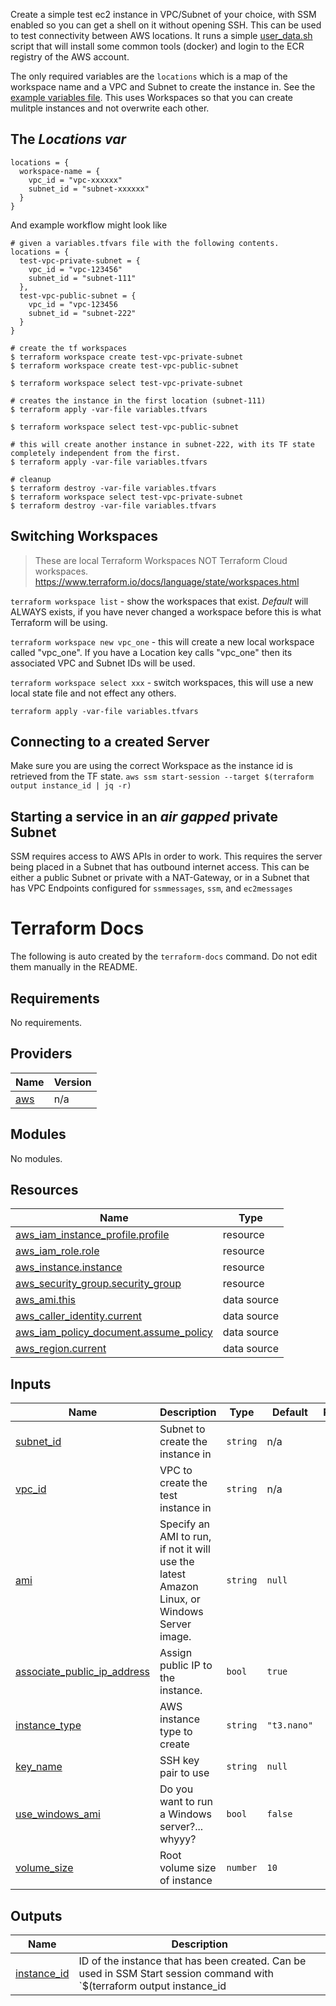 Create a simple test ec2 instance in VPC/Subnet of your choice, with SSM enabled so you can get a shell on it without opening SSH.
This can be used to test connectivity between AWS locations.
It runs a simple [user_data.sh](user_data.sh) script that will install some common tools (docker) and login to the ECR registry of the AWS account.

The only required variables are the `locations` which is a map of the workspace name and a VPC and Subnet to create the instance in. See the [example variables file](example-vars.tfvars).
This uses Workspaces so that you can create mulitple instances and not overwrite each other.

## The _Locations var_

```
locations = {
  workspace-name = {
    vpc_id = "vpc-xxxxxx"
    subnet_id = "subnet-xxxxxx"
  }
}
```

And example workflow might look like
```
# given a variables.tfvars file with the following contents.
locations = {
  test-vpc-private-subnet = {
    vpc_id = "vpc-123456"
    subnet_id = "subnet-111"
  },
  test-vpc-public-subnet = {
    vpc_id = "vpc-123456
    subnet_id = "subnet-222"
  }
}

# create the tf workspaces
$ terraform workspace create test-vpc-private-subnet
$ terraform workspace create test-vpc-public-subnet

$ terraform workspace select test-vpc-private-subnet

# creates the instance in the first location (subnet-111)
$ terraform apply -var-file variables.tfvars 

$ terraform workspace select test-vpc-public-subnet

# this will create another instance in subnet-222, with its TF state completely independent from the first.
$ terraform apply -var-file variables.tfvars 

# cleanup
$ terraform destroy -var-file variables.tfvars
$ terraform workspace select test-vpc-private-subnet
$ terraform destroy -var-file variables.tfvars
```

## Switching Workspaces

> These are local Terraform Workspaces NOT Terraform Cloud workspaces.
> https://www.terraform.io/docs/language/state/workspaces.html

`terraform workspace list` - show the workspaces that exist. _Default_ will ALWAYS exists, if you have never changed a workspace before this is what Terraform will be using.

`terraform workspace new vpc_one` - this will create a new local workspace called "vpc_one". If you have a Location key calls "vpc_one" then its associated VPC and Subnet IDs will be used.

`terraform workspace select xxx` - switch workspaces, this will use a new local state file and not effect any others.

`terraform apply -var-file variables.tfvars`

## Connecting to a created Server

Make sure you are using the correct Workspace as the instance id is retrieved from the TF state.
`aws ssm start-session --target $(terraform output instance_id | jq -r)`

## Starting a service in an _air gapped_ private Subnet

SSM requires access to AWS APIs in order to work. This requires the server being placed in a Subnet that has outbound internet access. This can be either a public Subnet or private with a NAT-Gateway, or in a Subnet that has VPC Endpoints configured for `ssmmessages`, `ssm`, and `ec2messages`

# Terraform Docs
The following is auto created by the `terraform-docs` command. Do not edit them manually in the README.

<!-- BEGIN_TF_DOCS -->
## Requirements

No requirements.

## Providers

| Name | Version |
|------|---------|
| <a name="provider_aws"></a> [aws](#provider\_aws) | n/a |

## Modules

No modules.

## Resources

| Name | Type |
|------|------|
| [aws_iam_instance_profile.profile](https://registry.terraform.io/providers/hashicorp/aws/latest/docs/resources/iam_instance_profile) | resource |
| [aws_iam_role.role](https://registry.terraform.io/providers/hashicorp/aws/latest/docs/resources/iam_role) | resource |
| [aws_instance.instance](https://registry.terraform.io/providers/hashicorp/aws/latest/docs/resources/instance) | resource |
| [aws_security_group.security_group](https://registry.terraform.io/providers/hashicorp/aws/latest/docs/resources/security_group) | resource |
| [aws_ami.this](https://registry.terraform.io/providers/hashicorp/aws/latest/docs/data-sources/ami) | data source |
| [aws_caller_identity.current](https://registry.terraform.io/providers/hashicorp/aws/latest/docs/data-sources/caller_identity) | data source |
| [aws_iam_policy_document.assume_policy](https://registry.terraform.io/providers/hashicorp/aws/latest/docs/data-sources/iam_policy_document) | data source |
| [aws_region.current](https://registry.terraform.io/providers/hashicorp/aws/latest/docs/data-sources/region) | data source |

## Inputs

| Name | Description | Type | Default | Required |
|------|-------------|------|---------|:--------:|
| <a name="input_subnet_id"></a> [subnet\_id](#input\_subnet\_id) | Subnet to create the instance in | `string` | n/a | yes |
| <a name="input_vpc_id"></a> [vpc\_id](#input\_vpc\_id) | VPC to create the test instance in | `string` | n/a | yes |
| <a name="input_ami"></a> [ami](#input\_ami) | Specify an AMI to run, if not it will use the latest Amazon Linux, or Windows Server image. | `string` | `null` | no |
| <a name="input_associate_public_ip_address"></a> [associate\_public\_ip\_address](#input\_associate\_public\_ip\_address) | Assign public IP to the instance. | `bool` | `true` | no |
| <a name="input_instance_type"></a> [instance\_type](#input\_instance\_type) | AWS instance type to create | `string` | `"t3.nano"` | no |
| <a name="input_key_name"></a> [key\_name](#input\_key\_name) | SSH key pair to use | `string` | `null` | no |
| <a name="input_use_windows_ami"></a> [use\_windows\_ami](#input\_use\_windows\_ami) | Do you want to run a Windows server?... whyyy? | `bool` | `false` | no |
| <a name="input_volume_size"></a> [volume\_size](#input\_volume\_size) | Root volume size of instance | `number` | `10` | no |

## Outputs

| Name | Description |
|------|-------------|
| <a name="output_instance_id"></a> [instance\_id](#output\_instance\_id) | ID of the instance that has been created. Can be used in SSM Start session command with `$(terraform output instance_id|jq -r)` |
<!-- END_TF_DOCS -->